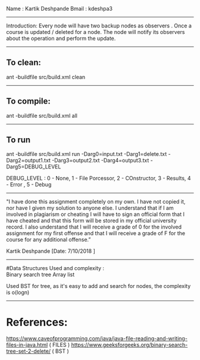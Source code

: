 
Name : Kartik Deshpande
Bmail : kdeshpa3

-----------------------------------------------------------------------
Introduction:
Every node will have two backup nodes as observers . Once a course is 
updated / deleted for a node. The node will notify its observers about 
the operation and perform the update.

-----------------------------------------------------------------------

## To clean:
ant -buildfile src/build.xml clean

-----------------------------------------------------------------------
## To compile: 
ant -buildfile src/build.xml all

-----------------------------------------------------------------------
## To run 
ant -buildfile src/build.xml run -Darg0=input.txt -Darg1=delete.txt - Darg2=output1.txt -Darg3=output2.txt -Darg4=output3.txt -Darg5=DEBUG_LEVEL

DEBUG_LEVEL : 0 - None, 1 - File Porcessor, 2 - COnstructor, 3 - Results, 4 - Error , 5 - Debug

-----------------------------------------------------------------------

"I have done this assignment completely on my own. I have not copied
it, nor have I given my solution to anyone else. I understand that if
I am involved in plagiarism or cheating I will have to sign an
official form that I have cheated and that this form will be stored in
my official university record. I also understand that I will receive a
grade of 0 for the involved assignment for my first offense and that I
will receive a grade of F for the course for any additional
offense.”

Kartik Deshpande
[Date:  7/10/2018 ]

-----------------------------------------------------------------------

#Data Structures Used and complexity :	
Binary search tree
Array list

Used BST for tree, as it's easy to add and search for nodes, the complexity is o(logn)

-----------------------------------------------------------------------

# References:
https://www.caveofprogramming.com/java/java-file-reading-and-writing-files-in-java.html	( FILES )
https://www.geeksforgeeks.org/binary-search-tree-set-2-delete/ ( BST )

